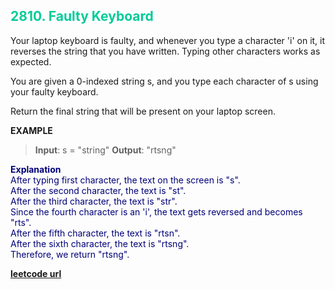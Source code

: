 <h2 style="color:#0C9;">2810. Faulty Keyboard</h2>

Your laptop keyboard is faulty, and whenever you type a character 'i' on it, it reverses the string that you have written. Typing other characters works as expected.

You are given a 0-indexed string s, and you type each character of s using your faulty keyboard.

Return the final string that will be present on your laptop screen.

**EXAMPLE**
>**Input**: s = "string"
>**Output**: "rtsng"

<p style="color:#007;">
<b>Explanation</b><br>
After typing first character, the text on the screen is "s".<br>
After the second character, the text is "st". <br>
After the third character, the text is "str".<br>
Since the fourth character is an 'i', the text gets reversed and becomes "rts".<br>
After the fifth character, the text is "rtsn". <br>
After the sixth character, the text is "rtsng". <br>
Therefore, we return "rtsng".<br>
</p>

**[leetcode url](https://leetcode.com/problems/faulty-keyboard/description/)**
